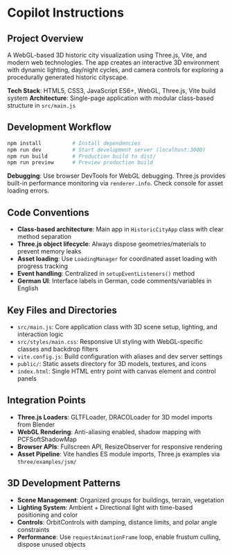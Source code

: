# Copilot Instructions

## Project Overview
A WebGL-based 3D historic city visualization using Three.js, Vite, and modern web technologies. The app creates an interactive 3D environment with dynamic lighting, day/night cycles, and camera controls for exploring a procedurally generated historic cityscape.

**Tech Stack**: HTML5, CSS3, JavaScript ES6+, WebGL, Three.js, Vite build system
**Architecture**: Single-page application with modular class-based structure in `src/main.js`

## Development Workflow
```bash
npm install          # Install dependencies  
npm run dev          # Start development server (localhost:3000)
npm run build        # Production build to dist/
npm run preview      # Preview production build
```

**Debugging**: Use browser DevTools for WebGL debugging. Three.js provides built-in performance monitoring via `renderer.info`. Check console for asset loading errors.

## Code Conventions
- **Class-based architecture**: Main app in `HistoricCityApp` class with clear method separation
- **Three.js object lifecycle**: Always dispose geometries/materials to prevent memory leaks
- **Asset loading**: Use `LoadingManager` for coordinated asset loading with progress tracking
- **Event handling**: Centralized in `setupEventListeners()` method
- **German UI**: Interface labels in German, code comments/variables in English

## Key Files and Directories
- `src/main.js`: Core application class with 3D scene setup, lighting, and interaction logic
- `src/styles/main.css`: Responsive UI styling with WebGL-specific classes and backdrop filters
- `vite.config.js`: Build configuration with aliases and dev server settings
- `public/`: Static assets directory for 3D models, textures, and icons
- `index.html`: Single HTML entry point with canvas element and control panels

## Integration Points
- **Three.js Loaders**: GLTFLoader, DRACOLoader for 3D model imports from Blender
- **WebGL Rendering**: Anti-aliasing enabled, shadow mapping with PCFSoftShadowMap
- **Browser APIs**: Fullscreen API, ResizeObserver for responsive rendering
- **Asset Pipeline**: Vite handles ES module imports, Three.js examples via `three/examples/jsm/`

## 3D Development Patterns
- **Scene Management**: Organized groups for buildings, terrain, vegetation
- **Lighting System**: Ambient + Directional light with time-based positioning and color
- **Controls**: OrbitControls with damping, distance limits, and polar angle constraints
- **Performance**: Use `requestAnimationFrame` loop, enable frustum culling, dispose unused objects